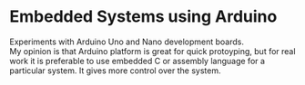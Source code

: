 # Embedded Systems using Arduino  
  
Experiments with Arduino Uno and Nano development boards.  
My opinion is that Arduino platform is great for quick protoyping, but for real work it is preferable to use embedded C or assembly language for a particular system. It gives more control over the system.
